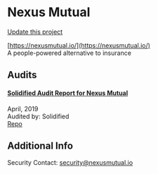
# Nexus Mutual

[Update this project](https://github.com/ConsenSys/blockchainSecurityDB/edit/master/projects/nexus-mutual.json)
  
[https://nexusmutual.io/](https://nexusmutual.io/)<br>
A people-powered alternative to insurance


## Audits



#### [Solidified Audit Report for Nexus Mutual](https://www.scribd.com/document/411077416/Solidified-Audit-Report-Nexus-Mutual-20-05-2019)

April, 2019<br>
Audited by: Solidified<br>
[Repo](https://github.com/somish/NexusMutual)
      

  



## Additional Info

Security Contact: security@nexusmutual.io
